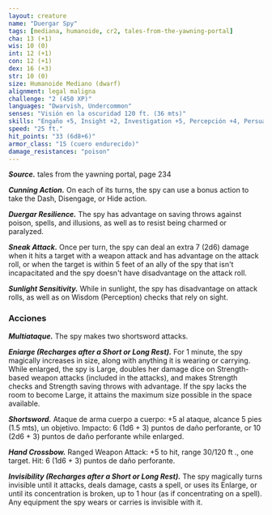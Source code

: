 ```yaml
---
layout: creature
name: "Duergar Spy"
tags: [mediana, humanoide, cr2, tales-from-the-yawning-portal]
cha: 13 (+1)
wis: 10 (0)
int: 12 (+1)
con: 12 (+1)
dex: 16 (+3)
str: 10 (0)
size: Humanoide Mediano (dwarf)
alignment: legal maligna
challenge: "2 (450 XP)"
languages: "Dwarvish, Undercommon"
senses: "Visión en la oscuridad 120 ft. (36 mts)"
skills: "Engaño +5, Insight +2, Investigation +5, Percepción +4, Persuasion +3, Sleight of Hand +5, Sigilo +7"
speed: "25 ft."
hit_points: "33 (6d8+6)"
armor_class: "15 (cuero endurecido)"
damage_resistances: "poison"
---
```


***Source.*** tales from the yawning portal,  page 234

***Cunning Action.*** On each of its turns, the spy can use a bonus action to take the Dash, Disengage, or Hide action.

***Duergar Resilience.*** The spy has advantage on saving throws against poison, spells, and illusions, as well as to resist being charmed or paralyzed.

***Sneak Attack.*** Once per turn, the spy can deal an extra 7 (2d6) damage when it hits a target with a weapon attack and has advantage on the attack roll, or when the target is within 5 feet of an ally of the spy that isn't incapacitated and the spy doesn't have disadvantage on the attack roll.

***Sunlight Sensitivity.*** While in sunlight, the spy has disadvantage on attack rolls, as well as on Wisdom (Perception) checks that rely on sight.

### Acciones

***Multiataque.*** The spy makes two shortsword attacks.

***Eniarge (Recharges after a Short or Long Rest).*** For 1 minute, the spy magically increases in size, along with anything it is wearing or carrying. While enlarged, the spy is Large, doubles her damage dice on Strength-based weapon attacks (included in the attacks), and makes Strength checks and Strength saving throws with advantage. If the spy lacks the room to become Large, it attains the maximum size possible in the space available.

***Shortsword.*** Ataque de arma cuerpo a cuerpo: +5 al ataque, alcance 5 pies (1.5 mts), un objetivo. Impacto: 6 (1d6 + 3) puntos de daño perforante, or 10 (2d6 + 3) puntos de daño perforante while enlarged.

***Hand Crossbow.*** Ranged Weapon Attack: +5 to hit, range 30/120 ft ., one target. Hit: 6 (1d6 + 3) puntos de daño perforante.

***Invisibility (Recharges after a Short or Long Rest).*** The spy magically turns invisible until it attacks, deals damage, casts a spell, or uses its Enlarge, or until its concentration is broken, up to 1 hour (as if concentrating on a spell). Any equipment the spy wears or carries is invisible with it.